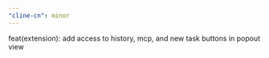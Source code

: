 ```yaml
---
"cline-cn": minor
---
```


feat(extension): add access to history, mcp, and new task buttons in popout view
